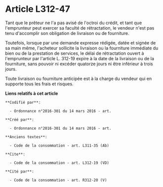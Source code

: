 # Article L312-47

Tant que le prêteur ne l'a pas avisé de l'octroi du crédit, et tant que l'emprunteur peut exercer sa faculté de rétractation,
le vendeur n'est pas tenu d'accomplir son obligation de livraison ou de fourniture. 

Toutefois, lorsque par une demande expresse rédigée, datée et signée de sa main même, l'acheteur sollicite la livraison ou la
fourniture immédiate du bien ou de la prestation de services, le délai de rétractation ouvert à l'emprunteur par l'article L.
312-19 expire à la date de la livraison ou de la fourniture, sans pouvoir ni excéder quatorze jours ni être inférieur à trois
jours. 

Toute livraison ou fourniture anticipée est à la charge du vendeur qui en supporte tous les frais et risques.

**Liens relatifs à cet article**

	**Codifié par**:

	  - Ordonnance n°2016-301 du 14 mars 2016 - art.

	**Créé par**:

	  - Ordonnance n°2016-301 du 14 mars 2016 - art.

	**Anciens textes**:

	  - Code de la consommation - art. L311-35 (Ab)

	**Cite**:

	  - Code de la consommation - art. L312-19 (VD)

	**Cité par**:

	  - Code de la consommation - art. R312-20 (V)
